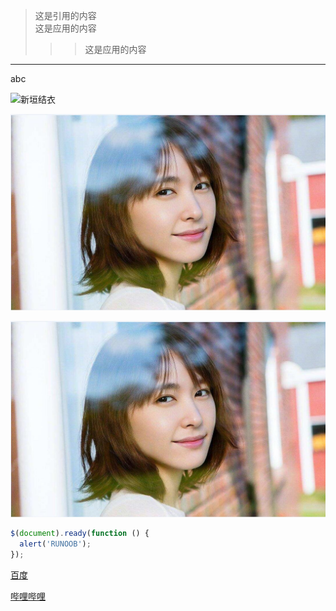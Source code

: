 >这是引用的内容  
>这是应用的内容  
>>>这是应用的内容


[//]:分割线
---  
abc  


[//]:图片url

![新垣结衣](https://timgsa.baidu.com/timg?image&quality=80&size=b9999_10000&sec=1591505992704&di=ed0ff6df14c2e9f46780159e57ac42a5&imgtype=0&src=http%3A%2F%2Fb-ssl.duitang.com%2Fuploads%2Fitem%2F201610%2F10%2F20161010091253_cXMir.thumb.700_0.jpeg '新垣结衣')


[//]:本地图片
![](./img/123.jpg '新垣结衣2')

[//]:github使用地址路径
![新垣结衣3](https://github.com/yipen9/markdown/blob/master/doc/img/123.jpg)



[//]:代码块，使用```


```javascript
$(document).ready(function () {
  alert('RUNOOB');
});
```


[//]:使用链接
[百度](http://www.baidu.com)


[//]:使用变量

[哔哩哔哩][wangzhi1]

[wangzhi1]:http://bilibili.com
